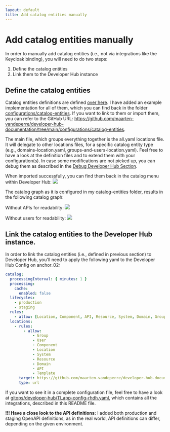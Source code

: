```yaml
---
layout: default
title: Add catalog entities manually 
---
```


# Add catalog entities manually 
In order to manually add catalog entities (i.e., not via integrations like the Keycloak binding), you will need to do two steps:
1. Define the catalog entities
2. Link them to the Developer Hub instance

## Define the catalog entities
Catalog entities definitions are defined [over here](https://backstage.io/docs/features/software-catalog/descriptor-format/). I have added an example implementation
for all of them, which you can find back in the folder [configurations/catalog-entities](https://github.com/maarten-vandeperre/developer-hub-documentation/tree/argo/configurations/catalog-entities). If you want to link to them or import them,
you can refer to the GitHub URL: https://github.com/maarten-vandeperre/developer-hub-documentation/tree/main/configurations/catalog-entities.

The main file, which groups everything together is the all.yaml locations file. It will delegate to other locations files, for a specific catalog entity type
(e.g., domains-location.yaml, groups-and-users-location.yaml). Feel free to have a look at the definition files and to extend them
with your configuration(s). In case some modifications are not picked up, you can debug them as described in the [Debug Developer Hub Section](https://maarten-vandeperre.github.io/developer-hub-documentation/general/debug.html).

When imported successfully, you can find them back in the catalog menu within Developer Hub:
<img src="https://raw.githubusercontent.com/maarten-vandeperre/developer-hub-documentation/argo/images/catalog_entities_overview.png" class="large">

The catalog graph as it is configured in my catalog-entities folder, results in the following catalog graph:

Without APIs for readability:
<img src="https://raw.githubusercontent.com/maarten-vandeperre/developer-hub-documentation/argo/images/catalog_graph_simple.png" class="large">

Without users for readability:
<img src="https://raw.githubusercontent.com/maarten-vandeperre/developer-hub-documentation/argo/images/catalog_graph_simple_2.png" class="large">

## Link the catalog entities to the Developer Hub instance.
In order to link the catalog entities (i.e., defined in previous section) to Developer Hub, you'll need to apply the
following yaml to the Developer Hub Config on anchor_02:
```yaml
catalog:
  processingInterval: { minutes: 1 }
  processing:
    cache:
      enabled: false
  lifecycles:
    - production
    - staging
  rules:
    - allow: [Location, Component, API, Resource, System, Domain, Group, User, Template]
  locations: 
    - rules:
        - allow:
            - Group
            - User
            - Component
            - Location
            - System
            - Resource
            - Domain
            - API
            - Template
      target: https://github.com/maarten-vandeperre/developer-hub-documentation/blob/main/configurations/catalog-entities/all.yaml
      type: url
```

If you want to see it in a complete configuration file, feel free to have a look at [gitops/developer-hub/11_app-config-rhdh.yaml](https://github.com/maarten-vandeperre/developer-hub-documentation/tree/argo/gitops/developer-hub/11_app-config-rhdh.yaml),
which contains all the integrations, described in this README file.
  
**!!! Have a close look to the API definitions:** I added both production and staging OpenAPI definitions, as in the real world,
API definitions can differ, depending on the given environment.